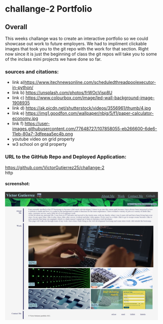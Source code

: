 # challange-2 Portfolio

## Overall 
This weeks challange was to create an interactive portfolio so we could showcase out work to future employers.
We had to impliment clickable images that took you to the git repo with the work for that section. Right now since it is just the beginning of class the git repos will take you to some of the inclass mini projects we have done so far. 

### sources and citations:

* link a)https://www.itechnewsonline.com/scheduledthreadpoolexecutor-in-python/
* link b) https://unsplash.com/photos/frWOcVisp8U 
* link c) https://www.colourbox.com/image/led-wall-background-image-1908935
* link d) https://ak.picdn.net/shutterstock/videos/3556961/thumb/4.jpg
* link e) https://img1.goodfon.com/wallpaper/nbig/5/f1/paper-calculator-economy.jpg
* link f) https://user-images.githubusercontent.com/77648727/107858055-eb266600-6de6-11eb-80a7-3dfeeaa5ec4b.png
* youtube video on grid property
* w3 school on grid property
### URL to the GitHub Repo and Deployed Application: 
https://github.com/VictorGutierrez25/challange-2
<br>
http

#### screenshot:
 <img src = "./assests/img/screenshot.jpeg">






